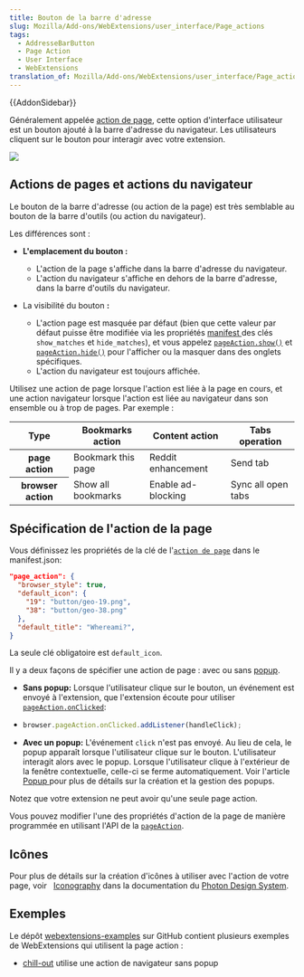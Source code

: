 ```yaml
---
title: Bouton de la barre d'adresse
slug: Mozilla/Add-ons/WebExtensions/user_interface/Page_actions
tags:
  - AddresseBarButton
  - Page Action
  - User Interface
  - WebExtensions
translation_of: Mozilla/Add-ons/WebExtensions/user_interface/Page_actions
---
```

{{AddonSidebar}}

Généralement appelée [action de page](/fr/docs/Mozilla/Add-ons/WebExtensions/API/pageAction), cette option d'interface utilisateur est un bouton ajouté à la barre d'adresse du navigateur. Les utilisateurs cliquent sur le bouton pour interagir avec votre extension.

![](address_bar_button.png)

## Actions de pages et actions du navigateur

Le bouton de la barre d'adresse (ou action de la page) est très semblable au bouton de la barre d'outils (ou action du navigateur).

Les différences sont :

- **L'emplacement du bouton :**

  - L'action de la page s'affiche dans la barre d'adresse du navigateur.
  - L'action du navigateur s'affiche en dehors de la barre d'adresse, dans la barre d'outils du navigateur.

- La visibilité du bouton **:**

  - L'action page est masquée par défaut (bien que cette valeur par défaut puisse être modifiée via les propriétés [manifest ](/fr/Add-ons/WebExtensions/manifest.json/page_action)des clés `show_matches` et `hide_matches`), et vous appelez [`pageAction.show()`](/fr/docs/Mozilla/Add-ons/WebExtensions/API/PageAction/show) et [`pageAction.hide()`](/fr/docs/Mozilla/Add-ons/WebExtensions/API/PageAction/hide) pour l'afficher ou la masquer dans des onglets spécifiques.
  - L'action du navigateur est toujours affichée.

Utilisez une action de page lorsque l'action est liée à la page en cours, et une action navigateur lorsque l'action est liée au navigateur dans son ensemble ou à trop de pages. Par exemple :

<table class="standard-table">
  <thead>
    <tr>
      <th scope="row">Type</th>
      <th scope="col">Bookmarks action</th>
      <th scope="col">Content action</th>
      <th scope="col">Tabs operation</th>
    </tr>
  </thead>
  <tbody>
    <tr>
      <th scope="row">page action</th>
      <td>Bookmark this page</td>
      <td>Reddit enhancement</td>
      <td>Send tab</td>
    </tr>
    <tr>
      <th scope="row">browser action</th>
      <td>Show all bookmarks</td>
      <td>Enable ad-blocking</td>
      <td>Sync all open tabs</td>
    </tr>
  </tbody>
</table>

## Spécification de l'action de la page

Vous définissez les propriétés de la clé de l'[`action de page`](/fr/docs/Mozilla/Add-ons/WebExtensions/manifest.json/page_action) dans le manifest.json:

```json
"page_action": {
  "browser_style": true,
  "default_icon": {
    "19": "button/geo-19.png",
    "38": "button/geo-38.png"
  },
  "default_title": "Whereami?",
}
```

La seule clé obligatoire est `default_icon`.

Il y a deux façons de spécifier une action de page : avec ou sans [popup](/fr/Add-ons/WebExtensions/Popups).

- **Sans popup:** Lorsque l'utilisateur clique sur le bouton, un événement est envoyé à l'extension, que l'extension écoute pour utiliser [`pageAction.onClicked`](/fr/docs/Mozilla/Add-ons/WebExtensions/API/pageAction/onClicked):
- ```js
  browser.pageAction.onClicked.addListener(handleClick);
  ```
- **Avec un popup:** L'événement `click` n'est pas envoyé. Au lieu de cela, le popup apparaît lorsque l'utilisateur clique sur le bouton. L'utilisateur interagit alors avec le popup. Lorsque l'utilisateur clique à l'extérieur de la fenêtre contextuelle, celle-ci se ferme automatiquement. Voir l'article [Popup ](/fr/Add-ons/WebExtensions/Popups)pour plus de détails sur la création et la gestion des popups.

Notez que votre extension ne peut avoir qu'une seule page action.

Vous pouvez modifier l'une des propriétés d'action de la page de manière programmée en utilisant l'API de la [`pageAction`](/fr/docs/Mozilla/Add-ons/WebExtensions/API/pageAction).

## Icônes

Pour plus de détails sur la création d'icônes à utiliser avec l'action de votre page, voir   [Iconography](https://design.firefox.com/photon/visuals/iconography.html) dans la documentation du [Photon Design System](https://design.firefox.com/photon/index.html).

## Exemples

Le dépôt [webextensions-examples](https://github.com/mdn/webextensions-examples) sur GitHub contient plusieurs exemples de WebExtensions qui utilisent la page action :

- [chill-out](https://github.com/mdn/webextensions-examples/tree/master/chill-out) utilise une action de navigateur sans popup
